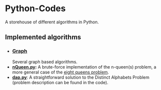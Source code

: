 # Python-Codes
A storehouse of different algorithms in Python.

## Implemented algorithms
- ### [Graph](/graph)
  Several graph based algorithms.
- **[nQueen.py](/nQueen.py):** A brute-force implementation of the n-queen(s) problem, a more general case of the [eight queens problem](https://en.wikipedia.org/wiki/Eight_queens_puzzle).
- **[dap.py](/dap.py)**: A straightforward solution to the Distinct Alphabets Problem (problem description can be found in the code).
